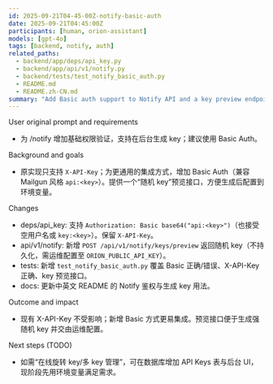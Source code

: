 ```yaml
---
id: 2025-09-21T04-45-00Z-notify-basic-auth
date: 2025-09-21T04:45:00Z
participants: [human, orion-assistant]
models: [gpt-4o]
tags: [backend, notify, auth]
related_paths:
  - backend/app/deps/api_key.py
  - backend/app/api/v1/notify.py
  - backend/tests/test_notify_basic_auth.py
  - README.md
  - README.zh-CN.md
summary: "Add Basic auth support to Notify API and a key preview endpoint; document usage"
---
```


User original prompt and requirements

- 为 /notify 增加基础权限验证，支持在后台生成 key；建议使用 Basic Auth。

Background and goals

- 原实现只支持 `X-API-Key`；为更通用的集成方式，增加 Basic Auth（兼容 Mailgun 风格 `api:<key>`）。提供一个“随机 key”预览接口，方便生成后配置到环境变量。

Changes

- deps/api_key: 支持 `Authorization: Basic base64("api:<key>")`（也接受空用户名或 `key:<key>`）。保留 `X-API-Key`。
- api/v1/notify: 新增 `POST /api/v1/notify/keys/preview` 返回随机 key（不持久化，需运维配置至 `ORION_PUBLIC_API_KEY`）。
- tests: 新增 `test_notify_basic_auth.py` 覆盖 Basic 正确/错误、X-API-Key 正确、key 预览接口。
- docs: 更新中英文 README 的 Notify 鉴权与生成 key 用法。

Outcome and impact

- 现有 X-API-Key 不受影响；新增 Basic 方式更易集成。预览接口便于生成强随机 key 并交由运维配置。

Next steps (TODO)

- 如需“在线旋转 key/多 key 管理”，可在数据库增加 API Keys 表与后台 UI，现阶段先用环境变量满足需求。
